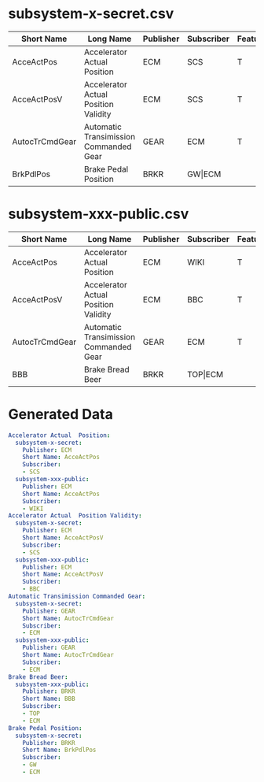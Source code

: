 subsystem-x-secret.csv
==========================
|Short Name|Long Name|Publisher|Subscriber|Feature02:EBD|Feature05:ABS|Feature06:TCS|Feature07:SCS  |
| --- |--- |--- |--- |--- |--- |--- |--- |
|AcceActPos |Accelerator Actual  Position |ECM |SCS |T |T |T |T |
|AcceActPosV |Accelerator Actual  Position Validity |ECM |SCS |T |T |T |T |
|AutocTrCmdGear |Automatic Transimission Commanded Gear |GEAR |ECM |T |T |T | |
|BrkPdlPos |Brake Pedal Position |BRKR |GW\|ECM | | | |T |

subsystem-xxx-public.csv
==========================
|Short Name|Long Name|Publisher|Subscriber|Feature02:EBD|Feature05:ABS|Feature06:TCS|Feature07:SCS  |
| --- |--- |--- |--- |--- |--- |--- |--- |
|AcceActPos |Accelerator Actual  Position |ECM |WIKI |T |T |T |T |
|AcceActPosV |Accelerator Actual  Position Validity |ECM |BBC |T |T |T |T |
|AutocTrCmdGear |Automatic Transimission Commanded Gear |GEAR |ECM |T |T |T | |
|BBB |Brake Bread Beer |BRKR |TOP\|ECM | | | |T |


Generated Data
==========================

```yaml
Accelerator Actual  Position:
  subsystem-x-secret:
    Publisher: ECM
    Short Name: AcceActPos
    Subscriber:
    - SCS
  subsystem-xxx-public:
    Publisher: ECM
    Short Name: AcceActPos
    Subscriber:
    - WIKI
Accelerator Actual  Position Validity:
  subsystem-x-secret:
    Publisher: ECM
    Short Name: AcceActPosV
    Subscriber:
    - SCS
  subsystem-xxx-public:
    Publisher: ECM
    Short Name: AcceActPosV
    Subscriber:
    - BBC
Automatic Transimission Commanded Gear:
  subsystem-x-secret:
    Publisher: GEAR
    Short Name: AutocTrCmdGear
    Subscriber:
    - ECM
  subsystem-xxx-public:
    Publisher: GEAR
    Short Name: AutocTrCmdGear
    Subscriber:
    - ECM
Brake Bread Beer:
  subsystem-xxx-public:
    Publisher: BRKR
    Short Name: BBB
    Subscriber:
    - TOP
    - ECM
Brake Pedal Position:
  subsystem-x-secret:
    Publisher: BRKR
    Short Name: BrkPdlPos
    Subscriber:
    - GW
    - ECM
```